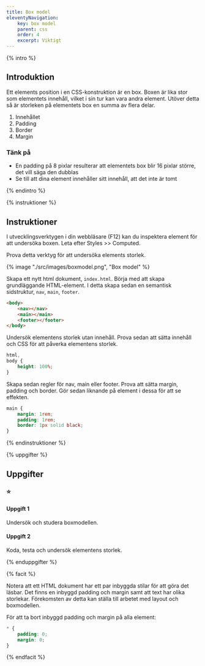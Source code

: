 ```yaml
---
title: Box model
eleventyNavigation:
    key: box model
    parent: css
    order: 4
    excerpt: Viktigt
---
```


{% intro %}

## Introduktion

Ett elements position i en CSS-konstruktion är en box. Boxen är lika stor som elementets innehåll, vilket i sin tur kan vara andra element.
Utöver detta så är storleken på elementets box en summa av flera delar.

1. Innehållet
2. Padding
3. Border
4. Margin

### Tänk på

-   En padding på 8 pixlar resulterar att elementets box blir 16 pixlar större, det vill säga den dubblas
-   Se till att dina element innehåller sitt innehåll, att det inte är tomt

{% endintro %}

{% instruktioner %}

## Instruktioner

I utvecklingsverktygen i din webbläsare (F12) kan du inspektera element för att undersöka boxen. Leta efter Styles >> Computed.

Prova detta verktyg för att undersöka elements storlek.

{% image "./src/images/boxmodel.png", "Box model" %}

Skapa ett nytt html dokument, `index.html`.
Börja med att skapa grundläggande HTML-element.
I detta skapa sedan en semantisk sidstruktur, `nav`, `main`, `footer`.

```html
<body>
    <nav></nav>
    <main></main>
    <footer></footer>
</body>
```

Undersök elementens storlek utan innehåll. Prova sedan att sätta innehåll och CSS för att påverka elementens storlek.

```css
html,
body {
    height: 100%;
}
```

Skapa sedan regler för nav, main eller footer. Prova att sätta margin, padding och border.
Gör sedan liknande på element i dessa för att se effekten.

```css
main {
    margin: 1rem;
    padding: 1rem;
    border: 1px solid black;
}
```

{% endinstruktioner %}

{% uppgifter %}

## Uppgifter

### ⭐

#### Uppgift 1

Undersök och studera boxmodellen.

#### Uppgift 2

Koda, testa och undersök elementens storlek.

{% enduppgifter %}

{% facit %}

Notera att ett HTML dokument har ett par inbyggda stilar för att göra det läsbar. Det finns en inbyggd padding och margin samt att text har olika storlekar. Förekomsten av detta kan ställa till arbetet med layout och boxmodellen.

För att ta bort inbyggd padding och margin på alla element:

```css
* {
    padding: 0;
    margin: 0;
}
```

{% endfacit %}
